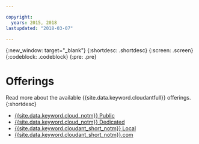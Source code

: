 ```yaml
---

copyright:
  years: 2015, 2018
lastupdated: "2018-03-07"

---
```


{:new_window: target="_blank"}
{:shortdesc: .shortdesc}
{:screen: .screen}
{:codeblock: .codeblock}
{:pre: .pre}

# Offerings

Read more about the available {{site.data.keyword.cloudantfull}} offerings. 
{:shortdesc}

- [{{site.data.keyword.cloud_notm}} Public](../offerings/bluemix.html#ibm-cloud-public)
- [{{site.data.keyword.cloud_notm}} Dedicated](../offerings/bluemix_dedicated.html#ibm-cloud-dedicated)
- [{{site.data.keyword.cloudant_short_notm}} Local](../offerings/cloudant_local.html#cloudant-local)
- [{{site.data.keyword.cloudant_short_notm}}.com](../offerings/cloudant.com.html#cloudant-com)
